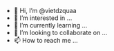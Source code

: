- 👋 Hi, I’m @vietdzquaa
- 👀 I’m interested in ...
- 🌱 I’m currently learning ...
- 💞️ I’m looking to collaborate on ...
- 📫 How to reach me ...

<!---
vietdzquaa/vietdzquaa is a ✨ special ✨ repository because its `README.md` (this file) appears on your GitHub profile.
You can click the Preview link to take a look at your changes.
--->
